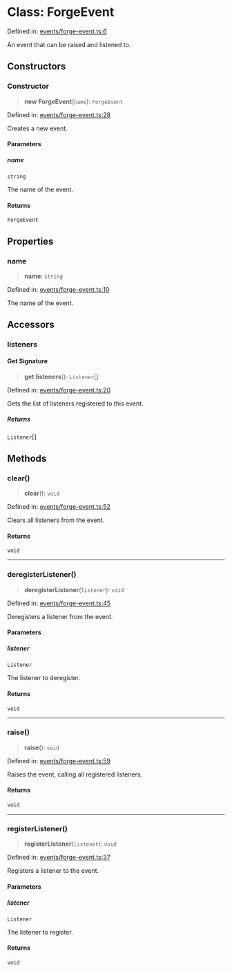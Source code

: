 # Class: ForgeEvent

Defined in: [events/forge-event.ts:6](https://github.com/Forge-Game-Engine/Forge/blob/80c88dbc1226e2ea185d187b85121eb9c3da7ead/src/events/forge-event.ts#L6)

An event that can be raised and listened to.

## Constructors

### Constructor

> **new ForgeEvent**(`name`): `ForgeEvent`

Defined in: [events/forge-event.ts:28](https://github.com/Forge-Game-Engine/Forge/blob/80c88dbc1226e2ea185d187b85121eb9c3da7ead/src/events/forge-event.ts#L28)

Creates a new event.

#### Parameters

##### name

`string`

The name of the event.

#### Returns

`ForgeEvent`

## Properties

### name

> **name**: `string`

Defined in: [events/forge-event.ts:10](https://github.com/Forge-Game-Engine/Forge/blob/80c88dbc1226e2ea185d187b85121eb9c3da7ead/src/events/forge-event.ts#L10)

The name of the event.

## Accessors

### listeners

#### Get Signature

> **get** **listeners**(): `Listener`[]

Defined in: [events/forge-event.ts:20](https://github.com/Forge-Game-Engine/Forge/blob/80c88dbc1226e2ea185d187b85121eb9c3da7ead/src/events/forge-event.ts#L20)

Gets the list of listeners registered to this event.

##### Returns

`Listener`[]

## Methods

### clear()

> **clear**(): `void`

Defined in: [events/forge-event.ts:52](https://github.com/Forge-Game-Engine/Forge/blob/80c88dbc1226e2ea185d187b85121eb9c3da7ead/src/events/forge-event.ts#L52)

Clears all listeners from the event.

#### Returns

`void`

***

### deregisterListener()

> **deregisterListener**(`listener`): `void`

Defined in: [events/forge-event.ts:45](https://github.com/Forge-Game-Engine/Forge/blob/80c88dbc1226e2ea185d187b85121eb9c3da7ead/src/events/forge-event.ts#L45)

Deregisters a listener from the event.

#### Parameters

##### listener

`Listener`

The listener to deregister.

#### Returns

`void`

***

### raise()

> **raise**(): `void`

Defined in: [events/forge-event.ts:59](https://github.com/Forge-Game-Engine/Forge/blob/80c88dbc1226e2ea185d187b85121eb9c3da7ead/src/events/forge-event.ts#L59)

Raises the event, calling all registered listeners.

#### Returns

`void`

***

### registerListener()

> **registerListener**(`listener`): `void`

Defined in: [events/forge-event.ts:37](https://github.com/Forge-Game-Engine/Forge/blob/80c88dbc1226e2ea185d187b85121eb9c3da7ead/src/events/forge-event.ts#L37)

Registers a listener to the event.

#### Parameters

##### listener

`Listener`

The listener to register.

#### Returns

`void`
